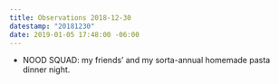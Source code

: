 ```yaml
---
title: Observations 2018-12-30
datestamp: "20181230"
date: 2019-01-05 17:48:00 -06:00
---
```


- NOOD SQUAD: my friends’ and my sorta-annual homemade pasta dinner night.

